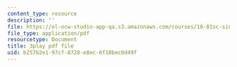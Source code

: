 ```yaml
---
content_type: resource
description: ''
file: https://ol-ocw-studio-app-qa.s3.amazonaws.com/courses/18-01sc-single-variable-calculus-fall-2010/b257b2e197cf8728e8ec6f18bec0d49f_5q_3FDOkVRQ.pdf
file_type: application/pdf
resourcetype: Document
title: 3play pdf file
uid: b257b2e1-97cf-8728-e8ec-6f18bec0d49f
---
```

